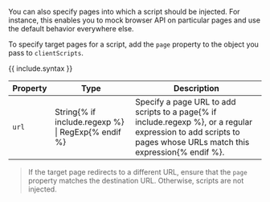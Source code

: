 You can also specify pages into which a script should be injected. For instance, this enables you to mock browser API on particular pages and use the default behavior everywhere else.

To specify target pages for a script, add the `page` property to the object you pass to `clientScripts`.

{{ include.syntax }}

Property  | Type                | Description
--------- | ------------------- | ---------------------------------------------------------------------------
`url`    | String{% if include.regexp %} &#124; RegExp{% endif %} | Specify a page URL to add scripts to a page{% if include.regexp %}, or a regular expression to add scripts to pages whose URLs match this expression{% endif %}.

> If the target page redirects to a different URL, ensure that the `page` property matches the destination URL. Otherwise, scripts are not injected.